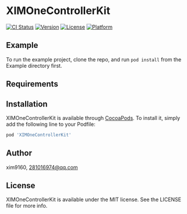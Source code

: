 # XIMOneControllerKit

[![CI Status](https://img.shields.io/travis/xim9160/XIMOneControllerKit.svg?style=flat)](https://travis-ci.org/xim9160/XIMOneControllerKit)
[![Version](https://img.shields.io/cocoapods/v/XIMOneControllerKit.svg?style=flat)](https://cocoapods.org/pods/XIMOneControllerKit)
[![License](https://img.shields.io/cocoapods/l/XIMOneControllerKit.svg?style=flat)](https://cocoapods.org/pods/XIMOneControllerKit)
[![Platform](https://img.shields.io/cocoapods/p/XIMOneControllerKit.svg?style=flat)](https://cocoapods.org/pods/XIMOneControllerKit)

## Example

To run the example project, clone the repo, and run `pod install` from the Example directory first.

## Requirements

## Installation

XIMOneControllerKit is available through [CocoaPods](https://cocoapods.org). To install
it, simply add the following line to your Podfile:

```ruby
pod 'XIMOneControllerKit'
```

## Author

xim9160, 281016974@qq.com

## License

XIMOneControllerKit is available under the MIT license. See the LICENSE file for more info.
